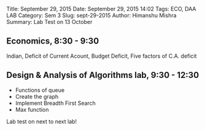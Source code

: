 Title: September 29, 2015
Date: September 29, 2015 14:02
Tags: ECO, DAA LAB
Category: Sem 3
Slug: sept-29-2015
Author: Himanshu Mishra
Summary: Lab Test on 13 October

## Economics, 8:30 - 9:30

Indian, Deficit of Current Acount, Budget Deficit, Five factors of C.A. deficit

## Design & Analysis of Algorithms lab, 9:30 - 12:30

* Functions of queue
* Create the graph
* Implement Breadth First Search
* Max function

Lab test on next to next lab!
